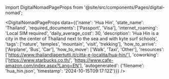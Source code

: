 
import DigitalNomadPageProps from '@site/src/components/Pages/digital-nomad';

<DigitalNomadPageProps
    data={{'name': 'Hua Hin', 'state_name': 'Thailand', 'required_documents': ['Passport', 'Visa'], 'internet_roaming': 'Local SIM required', 'daily_average_cost': 30, 'description': 'Hua Hin is a city in the center of Thailand next to the sea and with kyte surf schools', 'tags': ['nature', 'temples', 'mountain', 'visit', 'trekking'], 'how_to_arrive': ['Airplane', 'Bus', 'Car'], 'how_to_move': ['Walk', 'Taxi', 'Other'], 'resources': ['https://www.thailandiapertutti.it/citta-e-localita/hua-hin/'], 'coworking': ['https://www.starbucks.co.th/', 'https://www.cafe-amazon.com/index.aspx?Lang=EN'], 'autogenerated': {'filename': 'hua_hin.json', 'timestamp': '2024-10-15T09:17:12Z'}}}
/>
